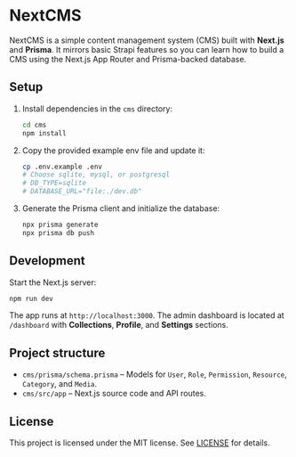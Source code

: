 # NextCMS

NextCMS is a simple content management system (CMS) built with **Next.js** and **Prisma**. It mirrors basic Strapi features so you can learn how to build a CMS using the Next.js App Router and Prisma-backed database.

## Setup

1. Install dependencies in the `cms` directory:
   ```bash
   cd cms
   npm install
   ```
2. Copy the provided example env file and update it:
   ```bash
   cp .env.example .env
   # Choose sqlite, mysql, or postgresql
   # DB_TYPE=sqlite
   # DATABASE_URL="file:./dev.db"
   ```
3. Generate the Prisma client and initialize the database:
   ```bash
   npx prisma generate
   npx prisma db push
   ```

## Development

Start the Next.js server:
```bash
npm run dev
```
The app runs at `http://localhost:3000`. The admin dashboard is located at `/dashboard` with **Collections**, **Profile**, and **Settings** sections.

## Project structure

- `cms/prisma/schema.prisma` – Models for `User`, `Role`, `Permission`, `Resource`, `Category`, and `Media`.
- `cms/src/app` – Next.js source code and API routes.


## License

This project is licensed under the MIT license. See [LICENSE](LICENSE) for details.
